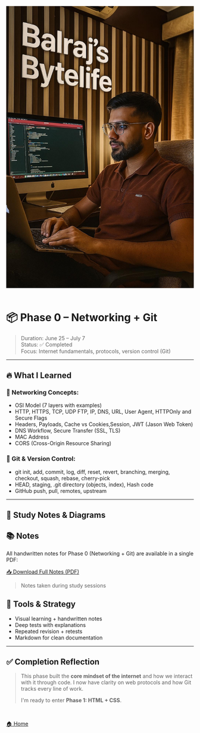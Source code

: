 <div align='center'>
<img src='assets\Balraj Singh Coding.jpeg', alt='Balraj Singh Coding'>
</div>

<br>

# 📦 Phase 0 – Networking + Git

> Duration: June 25 – July 7  
> Status: ✅ Completed  
> Focus: Internet fundamentals, protocols, version control (Git)

---

## 🔥 What I Learned

### 📡 Networking Concepts:

- OSI Model (7 layers with examples)
- HTTP, HTTPS, TCP, UDP FTP, IP, DNS, URL, User Agent, HTTPOnly and Secure Flags
- Headers, Payloads, Cache vs Cookies,Session, JWT (Jason Web Token)
- DNS Workflow, Secure Transfer (SSL, TLS)
- MAC Address
- CORS (Cross-Origin Resource Sharing)

### 🔧 Git & Version Control:

- git init, add, commit, log, diff, reset, revert, branching, merging, checkout, squash, rebase, cherry-pick
- HEAD, staging, .git directory (objects, index), Hash code
- GitHub push, pull, remotes, upstream

---

## 📝 Study Notes & Diagrams

## 📚 Notes

All handwritten notes for Phase 0 (Networking + Git) are available in a single PDF:

[📥 Download Full Notes (PDF)](./assets/phase0-notes.pdf)

> Notes taken during study sessions

## 🎯 Tools & Strategy

- Visual learning + handwritten notes
- Deep tests with explanations
- Repeated revision + retests
- Markdown for clean documentation

---

## ✅ Completion Reflection

> This phase built the **core mindset of the internet** and how we interact with it through code. I now have clarity on web protocols and how Git tracks every line of work.
>
> I'm ready to enter **Phase 1: HTML + CSS**.

<br>

[🏠 Home](../README.md)

[def]: ./assets/phase0-notes.pdf

